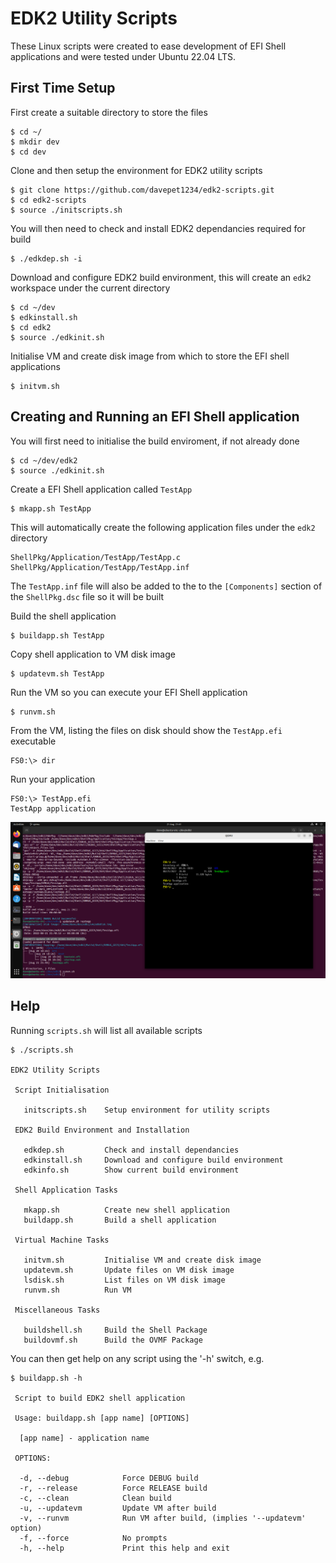 # EDK2 Utility Scripts

These Linux scripts were created to ease development of EFI Shell applications and were tested under Ubuntu 22.04 LTS.

## First Time Setup

First create a suitable directory to store the files

```
$ cd ~/
$ mkdir dev
$ cd dev
```

Clone and then setup the environment for EDK2 utility scripts

```
$ git clone https://github.com/davepet1234/edk2-scripts.git
$ cd edk2-scripts
$ source ./initscripts.sh
```

You will then need to check and install EDK2 dependancies required for build

```
$ ./edkdep.sh -i
```

Download and configure EDK2 build environment, this will create an `edk2` workspace under the current directory

```
$ cd ~/dev
$ edkinstall.sh
$ cd edk2
$ source ./edkinit.sh
```

Initialise VM and create disk image from which to store the EFI shell applications

```
$ initvm.sh
```

## Creating and Running an EFI Shell application

You will first need to initialise the build enviroment, if not already done

```
$ cd ~/dev/edk2
$ source ./edkinit.sh
```

Create a EFI Shell application called `TestApp`

```
$ mkapp.sh TestApp
```

This will automatically create the following application files under the `edk2` directory

```
ShellPkg/Application/TestApp/TestApp.c
ShellPkg/Application/TestApp/TestApp.inf
```

The `TestApp.inf` file will also be added to the to the `[Components]` section of the `ShellPkg.dsc` file so it will be built

Build the shell application

```
$ buildapp.sh TestApp
```

Copy shell application to VM disk image

```
$ updatevm.sh TestApp
```

Run the VM so you can execute your EFI Shell application

```
$ runvm.sh
```

From the VM, listing the files on disk should show the `TestApp.efi` executable

```
FS0:\> dir
```

Run your application

```
FS0:\> TestApp.efi
TestApp application
```

![edk2-scripts](/screenshots/Ubuntu.png?raw=true "Ubuntu")

## Help

Running `scripts.sh` will list all available scripts

```
$ ./scripts.sh

EDK2 Utility Scripts

 Script Initialisation

   initscripts.sh    Setup environment for utility scripts

 EDK2 Build Environment and Installation

   edkdep.sh         Check and install dependancies
   edkinstall.sh     Download and configure build environment
   edkinfo.sh        Show current build environment

 Shell Application Tasks

   mkapp.sh          Create new shell application
   buildapp.sh       Build a shell application

 Virtual Machine Tasks

   initvm.sh         Initialise VM and create disk image
   updatevm.sh       Update files on VM disk image
   lsdisk.sh         List files on VM disk image
   runvm.sh          Run VM

 Miscellaneous Tasks

   buildshell.sh     Build the Shell Package
   buildovmf.sh      Build the OVMF Package
```

You can then get help on any script using the '-h' switch, e.g.

```
$ buildapp.sh -h

 Script to build EDK2 shell application

 Usage: buildapp.sh [app name] [OPTIONS]

  [app name] - application name

 OPTIONS:

  -d, --debug            Force DEBUG build
  -r, --release          Force RELEASE build
  -c, --clean            Clean build
  -u, --updatevm         Update VM after build
  -v, --runvm            Run VM after build, (implies '--updatevm' option)
  -f, --force            No prompts
  -h, --help             Print this help and exit
```

